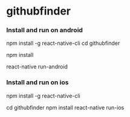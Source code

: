 # githubfinder
### Install and run on android
npm install -g react-native-cli
cd githubfinder

npm install

react-native run-android

### Install and run on ios

npm install -g react-native-cli

cd githubfinder
npm install
react-native run-ios

